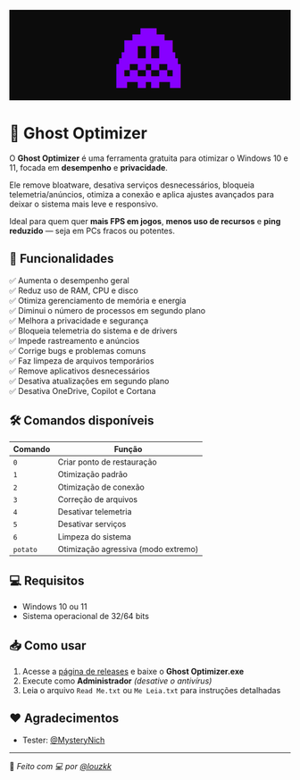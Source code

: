 ![Preview](https://github.com/louzkk/Ghost-Optimizer/blob/main/Resources/image.png)

# 👻 Ghost Optimizer

O **Ghost Optimizer** é uma ferramenta gratuita para otimizar o Windows 10 e 11, focada em **desempenho** e **privacidade**.

Ele remove bloatware, desativa serviços desnecessários, bloqueia telemetria/anúncios, otimiza a conexão e aplica ajustes avançados para deixar o sistema mais leve e responsivo.

Ideal para quem quer **mais FPS em jogos**, **menos uso de recursos** e **ping reduzido** — seja em PCs fracos ou potentes.

## 🚀 Funcionalidades

✅ Aumenta o desempenho geral  
✅ Reduz uso de RAM, CPU e disco  
✅ Otimiza gerenciamento de memória e energia  
✅ Diminui o número de processos em segundo plano  
✅ Melhora a privacidade e segurança  
✅ Bloqueia telemetria do sistema e de drivers  
✅ Impede rastreamento e anúncios  
✅ Corrige bugs e problemas comuns  
✅ Faz limpeza de arquivos temporários  
✅ Remove aplicativos desnecessários  
✅ Desativa atualizações em segundo plano  
✅ Desativa OneDrive, Copilot e Cortana  

## 🛠️ Comandos disponíveis

| Comando  | Função                                 |
|----------|----------------------------------------|
| `0`      | Criar ponto de restauração             |
| `1`      | Otimização padrão                      |
| `2`      | Otimização de conexão                  |
| `3`      | Correção de arquivos                   |
| `4`      | Desativar telemetria                   |
| `5`      | Desativar serviços                     |
| `6`      | Limpeza do sistema                     |
| `potato` | Otimização agressiva (modo extremo)    |


## 💻 Requisitos

- Windows 10 ou 11  
- Sistema operacional de 32/64 bits  


## 📥 Como usar

1. Acesse a [página de releases](https://github.com/louzkk/Ghost-Optimizer/releases) e baixe o **Ghost Optimizer.exe**  
2. Execute como **Administrador** *(desative o antivírus)*  
3. Leia o arquivo `Read Me.txt` ou `Me Leia.txt` para instruções detalhadas


## ❤️ Agradecimentos

- Tester: [@MysteryNich](https://github.com/MysteryNich)

---

🔹 *Feito com 💻 por [@louzkk](https://github.com/louzkk)*
